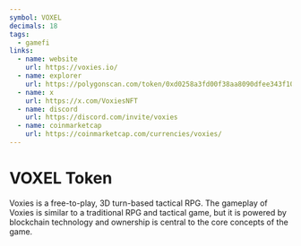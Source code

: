 ```yaml
---
symbol: VOXEL
decimals: 18
tags:
  - gamefi
links:
  - name: website
    url: https://voxies.io/
  - name: explorer
    url: https://polygonscan.com/token/0xd0258a3fd00f38aa8090dfee343f10a9d4d30d3f
  - name: x
    url: https://x.com/VoxiesNFT
  - name: discord
    url: https://discord.com/invite/voxies
  - name: coinmarketcap
    url: https://coinmarketcap.com/currencies/voxies/
---
```


# VOXEL Token

Voxies is a free-to-play, 3D turn-based tactical RPG. The gameplay of Voxies is similar to a traditional RPG and tactical game, but it is powered by blockchain technology and ownership is central to the core concepts of the game.

